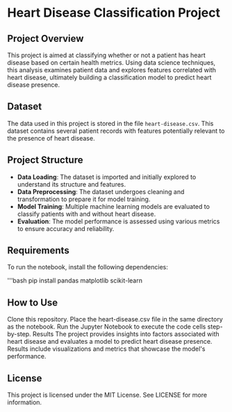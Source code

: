 # Heart Disease Classification Project

## Project Overview

This project is aimed at classifying whether or not a patient has heart disease based on certain health metrics. Using data science techniques, this analysis examines patient data and explores features correlated with heart disease, ultimately building a classification model to predict heart disease presence.

## Dataset

The data used in this project is stored in the file `heart-disease.csv`. This dataset contains several patient records with features potentially relevant to the presence of heart disease.

## Project Structure

- **Data Loading**: The dataset is imported and initially explored to understand its structure and features.
- **Data Preprocessing**: The dataset undergoes cleaning and transformation to prepare it for model training.
- **Model Training**: Multiple machine learning models are evaluated to classify patients with and without heart disease.
- **Evaluation**: The model performance is assessed using various metrics to ensure accuracy and reliability.

## Requirements

To run the notebook, install the following dependencies:

'''bash
pip install pandas matplotlib scikit-learn


## How to Use
Clone this repository.
Place the heart-disease.csv file in the same directory as the notebook.
Run the Jupyter Notebook to execute the code cells step-by-step.
Results
The project provides insights into factors associated with heart disease and evaluates a model to predict heart disease presence. Results include visualizations and metrics that showcase the model's performance.

## License
This project is licensed under the MIT License. See LICENSE for more information.
